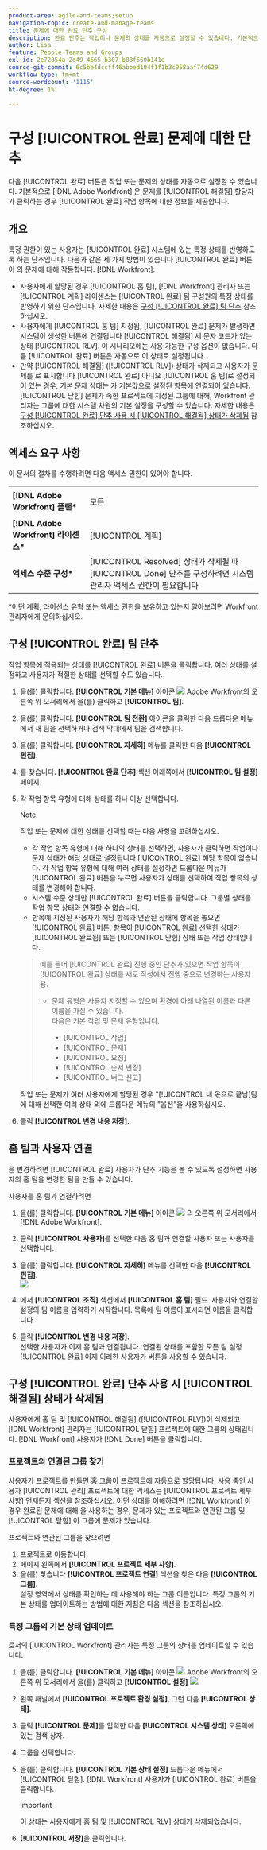 ```yaml
---
product-area: agile-and-teams;setup
navigation-topic: create-and-manage-teams
title: 문제에 대한 완료 단추 구성
description: 완료 단추는 작업이나 문제의 상태를 자동으로 설정할 수 있습니다. 기본적으로 Adobe Workfront은 할당자가 작업 항목에서 완료 를 클릭하면 문제를 해결됨으로 표시합니다.
author: Lisa
feature: People Teams and Groups
exl-id: 2e72854a-2d49-4665-b307-b88f660b141e
source-git-commit: 6c5be4dccff46abbed104f1f1b3c958aaf74d629
workflow-type: tm+mt
source-wordcount: '1115'
ht-degree: 1%

---
```


# 구성 [!UICONTROL 완료] 문제에 대한 단추

다음 [!UICONTROL 완료] 버튼은 작업 또는 문제의 상태를 자동으로 설정할 수 있습니다. 기본적으로 [!DNL Adobe Workfront] 은 문제를 [!UICONTROL 해결됨] 할당자가 클릭하는 경우 [!UICONTROL 완료] 작업 항목에 대한 정보를 제공합니다.

## 개요

특정 권한이 있는 사용자는 [!UICONTROL 완료] 시스템에 있는 특정 상태를 반영하도록 하는 단추입니다. 다음과 같은 세 가지 방법이 있습니다 [!UICONTROL 완료] 버튼이 의 문제에 대해 작동합니다. [!DNL Workfront]:

* 사용자에게 할당된 경우 [!UICONTROL 홈 팀], [!DNL Workfront] 관리자 또는 [!UICONTROL 계획] 라이센스는 [!UICONTROL 완료] 팀 구성원의 특정 상태를 반영하기 위한 단추입니다. 자세한 내용은 [구성 [!UICONTROL 완료] 팀 단추](#configure-the-uicontrol-done-button-for-a-team) 참조하십시오.
* 사용자에게 [!UICONTROL 홈 팀] 지정됨, [!UICONTROL 완료] 문제가 발생하면 시스템이 생성한 버튼에 연결됩니다 [!UICONTROL 해결됨] 세 문자 코드가 있는 상태 [!UICONTROL RLV]. 이 시나리오에는 사용 가능한 구성 옵션이 없습니다. 다음 [!UICONTROL 완료] 버튼은 자동으로 이 상태로 설정됩니다.
* 만약 [!UICONTROL 해결됨] ([!UICONTROL RLV]) 상태가 삭제되고 사용자가 문제를 로 표시합니다 [!UICONTROL 완료] 아니요 [!UICONTROL 홈 팀]로 설정되어 있는 경우, 기본 문제 상태는 가 기본값으로 설정된 항목에 연결되어 있습니다. [!UICONTROL 닫힘] 문제가 속한 프로젝트에 지정된 그룹에 대해, Workfront 관리자는 그룹에 대한 시스템 차원의 기본 설정을 구성할 수 있습니다. 자세한 내용은 [구성 [!UICONTROL 완료] 단추 사용 시 [!UICONTROL 해결됨] 상태가 삭제됨](#configure-the-uicontrol-done-button-when-the-uicontrol-resolved-status-has-been-deleted) 참조하십시오.

## 액세스 요구 사항

이 문서의 절차를 수행하려면 다음 액세스 권한이 있어야 합니다.

<table style="table-layout:auto"> 
 <col> 
 </col> 
 <col> 
 </col> 
 <tbody> 
  <tr> 
   <td role="rowheader"><strong>[!DNL Adobe Workfront] 플랜*</strong></td> 
   <td> <p>모든</p> </td> 
  </tr> 
  <tr> 
   <td role="rowheader"><strong>[!DNL Adobe Workfront] 라이센스*</strong></td> 
   <td> <p>[!UICONTROL 계획] </p> </td> 
  </tr> 
  <tr> 
   <td role="rowheader"><strong>액세스 수준 구성*</strong></td> 
   <td>[!UICONTROL Resolved] 상태가 삭제될 때 [!UICONTROL Done] 단추를 구성하려면 시스템 관리자 액세스 권한이 필요합니다</td> 
  </tr> 
 </tbody> 
</table>

&#42;어떤 계획, 라이선스 유형 또는 액세스 권한을 보유하고 있는지 알아보려면 Workfront 관리자에게 문의하십시오.

## 구성 [!UICONTROL 완료] 팀 단추

작업 항목에 적용되는 상태를 [!UICONTROL 완료] 버튼을 클릭합니다. 여러 상태를 설정하고 사용자가 적절한 상태를 선택할 수도 있습니다.

1. 을(를) 클릭합니다. **[!UICONTROL 기본 메뉴]** 아이콘 ![](assets/main-menu-icon.png) Adobe Workfront의 오른쪽 위 모서리에서 을(를) 클릭하고 **[!UICONTROL 팀]**.

1. 을(를) 클릭합니다. **[!UICONTROL 팀 전환]** 아이콘을 클릭한 다음 드롭다운 메뉴에서 새 팀을 선택하거나 검색 막대에서 팀을 검색합니다.
1. 을(를) 클릭합니다. **[!UICONTROL 자세히]** 메뉴를 클릭한 다음 **[!UICONTROL 편집]**.
1. 를 찾습니다. **[!UICONTROL 완료 단추]** 섹션 아래쪽에서 **[!UICONTROL 팀 설정]** 페이지.

1. 각 작업 항목 유형에 대해 상태를 하나 이상 선택합니다.

   >[!NOTE]
   >
   >작업 또는 문제에 대한 상태를 선택할 때는 다음 사항을 고려하십시오.
   >
   >* 각 작업 항목 유형에 대해 하나의 상태를 선택하면, 사용자가 클릭하면 작업이나 문제 상태가 해당 상태로 설정됩니다 [!UICONTROL 완료] 해당 항목이 없습니다. 각 작업 항목 유형에 대해 여러 상태를 설정하면 드롭다운 메뉴가 [!UICONTROL 완료] 버튼을 누르면 사용자가 상태를 선택하여 작업 항목의 상태를 변경해야 합니다.
   >* 시스템 수준 상태만 [!UICONTROL 완료] 버튼을 클릭합니다. 그룹별 상태를 작업 항목 상태와 연결할 수 없습니다.
   >* 항목에 지정된 사용자가 해당 항목과 연관된 상태에 항목을 놓으면 [!UICONTROL 완료] 버튼, 항목이 [!UICONTROL 완료] 선택한 상태가 [!UICONTROL 완료됨] 또는 [!UICONTROL 닫힘] 상태 또는 작업 상태입니다.

   >   
   >   
   >  예를 들어 [!UICONTROL 완료] 진행 중인 단추가 있으면 작업 항목이 [!UICONTROL 완료] 상태를 새로 작성에서 진행 중으로 변경하는 사용자용.
   >   
   >* 문제 유형은 사용자 지정할 수 있으며 환경에 아래 나열된 이름과 다른 이름을 가질 수 있습니다.\
      >  다음은 기본 작업 및 문제 유형입니다.
      >     
      >   * [!UICONTROL 작업]
      >   * [!UICONTROL 문제]
      >   * [!UICONTROL 요청]
      >   * [!UICONTROL 순서 변경]
      >   * [!UICONTROL 버그 신고]


   작업 또는 문제가 여러 사용자에게 할당된 경우 &quot;[!UICONTROL 내 몫으로 끝남]팀에 대해 선택한 여러 상태 외에 드롭다운 메뉴의 &quot;옵션&quot;을 사용하십시오.

1. 클릭 **[!UICONTROL 변경 내용 저장]**.

## 홈 팀과 사용자 연결

을 변경하려면 [!UICONTROL 완료] 사용자가 단추 기능을 볼 수 있도록 설정하면 사용자의 홈 팀을 변경한 팀을 만들 수 있습니다.

사용자를 홈 팀과 연결하려면

1. 을(를) 클릭합니다. **[!UICONTROL 기본 메뉴]** 아이콘 ![](assets/main-menu-icon.png) 의 오른쪽 위 모서리에서 [!DNL Adobe Workfront].

1. 클릭 **[!UICONTROL 사용자]**&#x200B;를 선택한 다음 홈 팀과 연결할 사용자 또는 사용자를 선택합니다.
1. 을(를) 클릭합니다. **[!UICONTROL 자세히]** 메뉴를 선택한 다음 **[!UICONTROL 편집]**.\
   ![](assets/user-settings-nwe-350x291.png)

1. 에서 **[!UICONTROL 조직]** 섹션에서 **[!UICONTROL 홈 팀]** 필드. 사용자와 연결할 설정의 팀 이름을 입력하기 시작합니다. 목록에 팀 이름이 표시되면 이름을 클릭합니다.

1. 클릭 **[!UICONTROL 변경 내용 저장]**.\
   선택한 사용자가 이제 홈 팀과 연결됩니다.
연결된 상태를 포함한 모든 팀 설정 [!UICONTROL 완료] 이제 이러한 사용자가 버튼을 사용할 수 있습니다.

## 구성 [!UICONTROL 완료] 단추 사용 시 [!UICONTROL 해결됨] 상태가 삭제됨

사용자에게 홈 팀 및 [!UICONTROL 해결됨] ([!UICONTROL RLV])이 삭제되고 [!DNL Workfront] 관리자는 [!UICONTROL 닫힘] 프로젝트에 대한 그룹의 상태입니다. [!DNL Workfront] 사용자가 [!DNL Done] 버튼을 클릭합니다.

### 프로젝트와 연결된 그룹 찾기

사용자가 프로젝트를 만들면 홈 그룹이 프로젝트에 자동으로 할당됩니다. 사용 중인 사용자 [!UICONTROL 관리] 프로젝트에 대한 액세스는 [!UICONTROL 프로젝트 세부 사항] 언제든지 섹션을 참조하십시오. 어떤 상태를 이해하려면 [!DNL Workfront] 이 경우 완료된 문제에 대해 을 사용하는 경우, 문제가 있는 프로젝트와 연관된 그룹 및 [!UICONTROL 닫힘] 이 그룹에 문제가 있습니다.

프로젝트와 연관된 그룹을 찾으려면

1. 프로젝트로 이동합니다.
1. 페이지 왼쪽에서 **[!UICONTROL 프로젝트 세부 사항]**.
1. 을(를) 찾습니다 **[!UICONTROL 프로젝트 연결]** 섹션을 찾은 다음 **[!UICONTROL 그룹]**.\
   설정 영역에서 상태를 확인하는 데 사용해야 하는 그룹 이름입니다. 특정 그룹의 기본 상태를 업데이트하는 방법에 대한 지침은 다음 섹션을 참조하십시오.

### 특정 그룹의 기본 상태 업데이트

로서의 [!UICONTROL Workfront] 관리자는 특정 그룹의 상태를 업데이트할 수 있습니다.

1. 을(를) 클릭합니다. **[!UICONTROL 기본 메뉴]** 아이콘 ![](assets/main-menu-icon.png) Adobe Workfront의 오른쪽 위 모서리에서 을(를) 클릭하고 **[!UICONTROL 설정]** ![](assets/gear-icon-settings.png).
1. 왼쪽 패널에서 **[!UICONTROL 프로젝트 환경 설정]**, 그런 다음 **[!UICONTROL 상태]**.

1. 클릭 **[!UICONTROL 문제]**&#x200B;를 입력한 다음 **[!UICONTROL 시스템 상태]** 오른쪽에 있는 검색 상자.

1. 그룹을 선택합니다.
1. 을(를) 클릭합니다. **[!UICONTROL 기본 상태 설정]** 드롭다운 메뉴에서 [!UICONTROL 닫힘]. [!DNL Workfront] 사용자가 [!UICONTROL 완료] 버튼을 클릭합니다.

   >[!IMPORTANT]
   >
   >이 상태는 사용자에게 홈 팀 및 [!UICONTROL RLV] 상태가 삭제되었습니다.

1. **[!UICONTROL 저장]**&#x200B;을 클릭합니다.
